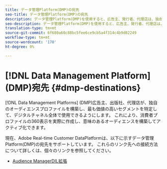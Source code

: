 ```yaml
---
title: データ管理Platform(DMP)の宛先
seo-title: データ管理Platform(DMP)の宛先
description: データ管理Platform(DMP)を使用すると、広告主、発行者、代理店は、独自のオーディエンスプロファイルを構築し、最も価値の高いセグメントを特定して、任意のデジタルチャネルで使用できます。 これにより、消費者プロファイルの360表示を実際に作成し、意味のあるオーディエンスを構築してアクティブ化できます。
seo-description: データ管理Platform(DMP)を使用すると、広告主、発行者、代理店は、独自のオーディエンスプロファイルを構築し、最も価値の高いセグメントを特定して、任意のデジタルチャネルで使用できます。 これにより、消費者プロファイルの360表示を実際に作成し、意味のあるオーディエンスを構築してアクティブ化できます。
translation-type: tm+mt
source-git-commit: 6f680a60c88bc5fee6ce9cb5a4f314c4b9d02249
workflow-type: tm+mt
source-wordcount: '170'
ht-degree: 0%

---
```



# [!DNL Data Management Platform] (DMP)宛先 {#dmp-destinations}

[!DNL Data Management Platforms] (DMP)広告主、出版社、代理店が、独自のオーディエンスプロファイルを構築し、最も価値の高いセグメントを特定して、デジタルチャネル全体で使用できるようにします。 これにより、消費者プロファイルの360表示を実際に作成し、意味のあるオーディエンスを構築してアクティブ化できます。

現在、Adobe Real-time Customer DataPlatformは、以下に示すデータ管理Platform(DMP)の宛先をサポートしています。 これらのリンク先への接続方法について詳しくは、個々のリンクを参照してください。

* [Audience ManagerDIL拡張](/help/rtcdp/destinations/aam-dil-extension.md)

